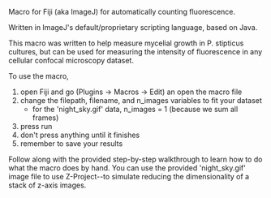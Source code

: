 Macro for Fiji (aka ImageJ) for automatically counting fluorescence.

Written in ImageJ's default/proprietary scripting language, based on Java.


This macro was written to help measure mycelial growth in P. stipticus 
cultures, but can be used for measuring the intensity of fluorescence in 
any cellular confocal microscopy dataset.


To use the macro, 
 1. open Fiji and go (Plugins -> Macros -> Edit) an open the macro file
 2. change the filepath, filename, and n_images variables to fit your dataset
    - for the 'night_sky.gif' data, n_images = 1 (because we sum all frames)
 3. press run
 4. don't press anything until it finishes
 5. remember to save your results
 
 
 Follow along with the provided step-by-step walkthrough to learn how to do 
 what the macro does by hand. You can use the provided 'night_sky.gif' image 
 file to use Z-Project--to simulate reducing the dimensionality of a stack of 
 z-axis images.
 
